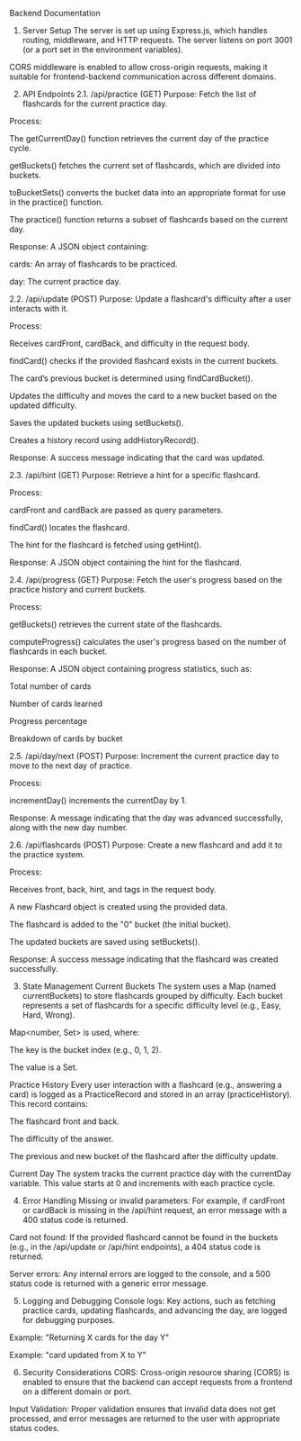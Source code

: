 Backend Documentation

1. Server Setup
   The server is set up using Express.js, which handles routing, middleware, and HTTP requests. The server listens on port 3001 (or a port set in the environment variables).

CORS middleware is enabled to allow cross-origin requests, making it suitable for frontend-backend communication across different domains.

2. API Endpoints
   2.1. /api/practice (GET)
   Purpose: Fetch the list of flashcards for the current practice day.

Process:

The getCurrentDay() function retrieves the current day of the practice cycle.

getBuckets() fetches the current set of flashcards, which are divided into buckets.

toBucketSets() converts the bucket data into an appropriate format for use in the practice() function.

The practice() function returns a subset of flashcards based on the current day.

Response: A JSON object containing:

cards: An array of flashcards to be practiced.

day: The current practice day.

2.2. /api/update (POST)
Purpose: Update a flashcard's difficulty after a user interacts with it.

Process:

Receives cardFront, cardBack, and difficulty in the request body.

findCard() checks if the provided flashcard exists in the current buckets.

The card’s previous bucket is determined using findCardBucket().

Updates the difficulty and moves the card to a new bucket based on the updated difficulty.

Saves the updated buckets using setBuckets().

Creates a history record using addHistoryRecord().

Response: A success message indicating that the card was updated.

2.3. /api/hint (GET)
Purpose: Retrieve a hint for a specific flashcard.

Process:

cardFront and cardBack are passed as query parameters.

findCard() locates the flashcard.

The hint for the flashcard is fetched using getHint().

Response: A JSON object containing the hint for the flashcard.

2.4. /api/progress (GET)
Purpose: Fetch the user's progress based on the practice history and current buckets.

Process:

getBuckets() retrieves the current state of the flashcards.

computeProgress() calculates the user's progress based on the number of flashcards in each bucket.

Response: A JSON object containing progress statistics, such as:

Total number of cards

Number of cards learned

Progress percentage

Breakdown of cards by bucket

2.5. /api/day/next (POST)
Purpose: Increment the current practice day to move to the next day of practice.

Process:

incrementDay() increments the currentDay by 1.

Response: A message indicating that the day was advanced successfully, along with the new day number.

2.6. /api/flashcards (POST)
Purpose: Create a new flashcard and add it to the practice system.

Process:

Receives front, back, hint, and tags in the request body.

A new Flashcard object is created using the provided data.

The flashcard is added to the "0" bucket (the initial bucket).

The updated buckets are saved using setBuckets().

Response: A success message indicating that the flashcard was created successfully.

3. State Management
   Current Buckets
   The system uses a Map (named currentBuckets) to store flashcards grouped by difficulty. Each bucket represents a set of flashcards for a specific difficulty level (e.g., Easy, Hard, Wrong).

Map<number, Set<Flashcard>> is used, where:

The key is the bucket index (e.g., 0, 1, 2).

The value is a Set<Flashcard>.

Practice History
Every user interaction with a flashcard (e.g., answering a card) is logged as a PracticeRecord and stored in an array (practiceHistory). This record contains:

The flashcard front and back.

The difficulty of the answer.

The previous and new bucket of the flashcard after the difficulty update.

Current Day
The system tracks the current practice day with the currentDay variable. This value starts at 0 and increments with each practice cycle.

4. Error Handling
   Missing or invalid parameters: For example, if cardFront or cardBack is missing in the /api/hint request, an error message with a 400 status code is returned.

Card not found: If the provided flashcard cannot be found in the buckets (e.g., in the /api/update or /api/hint endpoints), a 404 status code is returned.

Server errors: Any internal errors are logged to the console, and a 500 status code is returned with a generic error message.

5. Logging and Debugging
   Console logs: Key actions, such as fetching practice cards, updating flashcards, and advancing the day, are logged for debugging purposes.

Example: "Returning X cards for the day Y"

Example: "card updated from X to Y"

6. Security Considerations
   CORS: Cross-origin resource sharing (CORS) is enabled to ensure that the backend can accept requests from a frontend on a different domain or port.

Input Validation: Proper validation ensures that invalid data does not get processed, and error messages are returned to the user with appropriate status codes.
